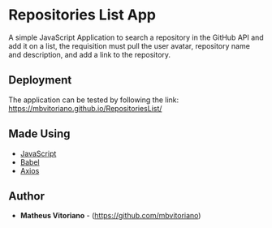 # Repositories List App

A simple JavaScript Application to search a repository in the GitHub API and add it on a list, the requisition must pull the user avatar, repository name and description, and add a link to the repository.

## Deployment

The application can be tested by following the link: https://mbvitoriano.github.io/RepositoriesList/

## Made Using

* [JavaScript](https://developer.mozilla.org/pt-BR/docs/Web/JavaScript)
* [Babel](https://babeljs.io/) 
* [Axios](https://github.com/axios/axios) 



## Author

* **Matheus Vitoriano** - (https://github.com/mbvitoriano)
